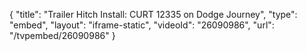 {
    "title": "Trailer Hitch Install: CURT 12335 on Dodge Journey",
    "type": "embed",
    "layout": "iframe-static",
    "videoId": "26090986",
    "url": "\/tvpembed\/26090986"
}